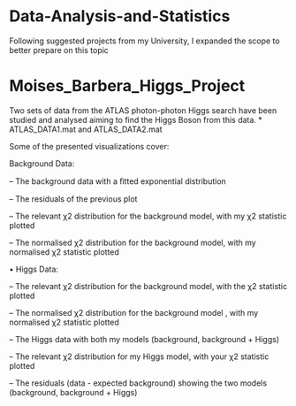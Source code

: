 # Data-Analysis-and-Statistics
Following suggested projects from my University, I expanded the scope to better prepare on this topic

# Moises_Barbera_Higgs_Project

Two sets of data from the ATLAS photon-photon Higgs search have been studied and analysed aiming to find the Higgs Boson from this data. * ATLAS_DATA1.mat and ATLAS_DATA2.mat

Some of the presented visualizations cover:

 Background Data: 
 
 – The background data with a ﬁtted exponential distribution 
 
 – The residuals of the previous plot 
 
 – The relevant χ2 distribution for the background model, with my χ2 statistic plotted 
 
 – The normalised χ2 distribution for the background model, with my normalised χ2 statistic plotted
 
 
• Higgs Data: 

– The relevant χ2 distribution for the background model, with the χ2 statistic plotted

– The normalised χ2 distribution for the background model , with my normalised χ2 statistic plotted 

– The Higgs data with both my models (background, background + Higgs) 

– The relevant χ2 distribution for my Higgs model, with your χ2 statistic plotted 

– The residuals (data - expected background) showing the two models (background, background + Higgs)

